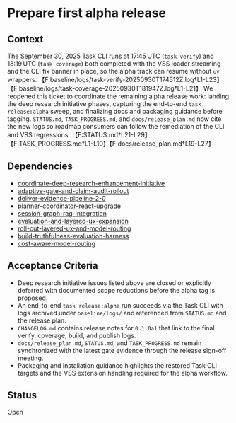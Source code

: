 # Prepare first alpha release

## Context
The September 30, 2025 Task CLI runs at 17:45 UTC (`task verify`) and 18:19 UTC
(`task coverage`) both completed with the VSS loader streaming and the CLI fix
banner in place, so the alpha track can resume without `uv` wrappers.
【F:baseline/logs/task-verify-20250930T174512Z.log†L1-L23】【F:baseline/logs/task-coverage-20250930T181947Z.log†L1-L21】
We reopened this ticket to coordinate the remaining alpha release work: landing
the deep research initiative phases, capturing the end-to-end `task
release:alpha` sweep, and finalizing docs and packaging guidance before tagging.
`STATUS.md`, `TASK_PROGRESS.md`, and `docs/release_plan.md` now cite the new logs
so roadmap consumers can follow the remediation of the CLI and VSS regressions.
【F:STATUS.md†L21-L29】【F:TASK_PROGRESS.md†L1-L10】【F:docs/release_plan.md†L19-L27】

## Dependencies
- [coordinate-deep-research-enhancement-initiative](coordinate-deep-research-enhancement-initiative.md)
- [adaptive-gate-and-claim-audit-rollout](adaptive-gate-and-claim-audit-rollout.md)
- [deliver-evidence-pipeline-2-0](deliver-evidence-pipeline-2-0.md)
- [planner-coordinator-react-upgrade](planner-coordinator-react-upgrade.md)
- [session-graph-rag-integration](session-graph-rag-integration.md)
- [evaluation-and-layered-ux-expansion](evaluation-and-layered-ux-expansion.md)
- [roll-out-layered-ux-and-model-routing](roll-out-layered-ux-and-model-routing.md)
- [build-truthfulness-evaluation-harness](build-truthfulness-evaluation-harness.md)
- [cost-aware-model-routing](cost-aware-model-routing.md)

## Acceptance Criteria
- Deep research initiative issues listed above are closed or explicitly deferred
  with documented scope reductions before the alpha tag is proposed.
- An end-to-end `task release:alpha` run succeeds via the Task CLI with logs
  archived under `baseline/logs/` and referenced from `STATUS.md` and the
  release plan.
- `CHANGELOG.md` contains release notes for `0.1.0a1` that link to the final
  verify, coverage, build, and publish logs.
- `docs/release_plan.md`, `STATUS.md`, and `TASK_PROGRESS.md` remain synchronized
  with the latest gate evidence through the release sign-off meeting.
- Packaging and installation guidance highlights the restored Task CLI targets
  and the VSS extension handling required for the alpha workflow.

## Status
Open
